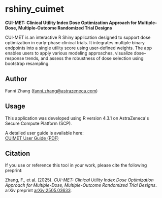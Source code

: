 # rshiny_cuimet

**CUI-MET: Clinical Utility Index Dose Optimization Approach for Multiple-Dose, Multiple-Outcome Randomized Trial Designs**

CUI-MET is an interactive R Shiny application designed to support dose optimization in early-phase clinical trials. It integrates multiple binary endpoints into a single utility score using user-defined weights. The app enables users to apply various modeling approaches, visualize dose–response trends, and assess the robustness of dose selection using bootstrap resampling.

## Author

Fanni Zhang (<fanni.zhang@astrazeneca.com>)

## Usage

This application was developed using R version 4.3.1 on AstraZeneca's Secure Compute Platform (SCP).

A detailed user guide is available here:  
[CUIMET User Guide (PDF)](https://github.com/azu-oncology-rd/rshiny_cuimet/blob/main/CUIMET_UserGuide.pdf)

## Citation

If you use or reference this tool in your work, please cite the following preprint:

Zhang, F., et al. (2025). *CUI-MET: Clinical Utility Index Dose Optimization Approach for Multiple-Dose, Multiple-Outcome Randomized Trial Designs*. arXiv preprint [arXiv:2505.03633](https://arxiv.org/abs/2505.03633).
